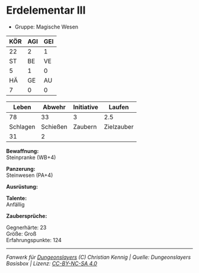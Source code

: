 # Erdelementar III  
- Gruppe: Magische Wesen  

| KÖR | AGI | GEI |  
| --- | --- | --- |  
| 22  | 2   | 1   |
| ST  | BE  | VE  |  
| 5   | 1   | 0   |
| HÄ  | GE  | AU  |  
| 7   | 0   | 0   |


| Leben    | Abwehr   | Initiative | Laufen     |
| -------- | -------- | ---------- | ---------- |
| 78       | 33       | 3          | 2.5        |
| Schlagen | Schießen | Zaubern    | Zielzauber |
| 31       | 2        |            |            |

**Bewaffnung:**  
Steinpranke (WB+4)

**Panzerung:**  
Steinwesen (PA+4)

**Ausrüstung:**  


**Talente:**  
Anfällig

**Zaubersprüche:**  


Gegnerhärte: 23  
Größe: Groß  
Erfahrungspunkte: 124  



___
*Fanwerk für [Dungeonslayers](https://www.dungeonslayers.net/) (C) Christian Kennig | Quelle: Dungeonslayers Basisbox | Lizenz: [CC-BY-NC-SA 4.0](https://creativecommons.org/licenses/by-nc-sa/4.0/deed.de)*